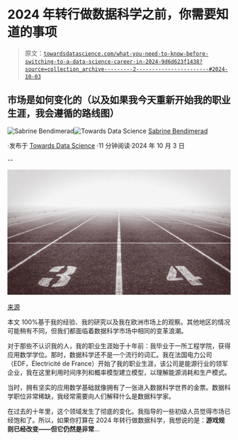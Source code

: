 # 2024 年转行做数据科学之前，你需要知道的事项

> 原文：[`towardsdatascience.com/what-you-need-to-know-before-switching-to-a-data-science-career-in-2024-9d6d623f1438?source=collection_archive---------2-----------------------#2024-10-03`](https://towardsdatascience.com/what-you-need-to-know-before-switching-to-a-data-science-career-in-2024-9d6d623f1438?source=collection_archive---------2-----------------------#2024-10-03)

## 市场是如何变化的（以及如果我今天重新开始我的职业生涯，我会遵循的路线图）

[](https://medium.com/@sabrine.bendimerad1?source=post_page---byline--9d6d623f1438--------------------------------)![Sabrine Bendimerad](https://medium.com/@sabrine.bendimerad1?source=post_page---byline--9d6d623f1438--------------------------------)[](https://towardsdatascience.com/?source=post_page---byline--9d6d623f1438--------------------------------)![Towards Data Science](https://towardsdatascience.com/?source=post_page---byline--9d6d623f1438--------------------------------) [Sabrine Bendimerad](https://medium.com/@sabrine.bendimerad1?source=post_page---byline--9d6d623f1438--------------------------------)

·发布于 [Towards Data Science](https://towardsdatascience.com/?source=post_page---byline--9d6d623f1438--------------------------------) ·11 分钟阅读·2024 年 10 月 3 日

--

![](img/d2bac55053bbdda8c84392460bd20280.png)

[来源](https://pixabay.com)

本文 100%基于我的经验、我的研究以及我在欧洲市场上的观察。其他地区的情况可能稍有不同，但我们都面临着数据科学市场中相同的变革浪潮。

对于那些不认识我的人，我的职业生涯始于十年前：我毕业于一所工程学院，获得应用数学学位。那时，数据科学还不是一个流行的词汇。我在法国电力公司（EDF，Électricité de France）开始了我的职业生涯，该公司是能源行业的领军企业，我在这里利用时间序列和概率模型建立模型，以理解能源消耗和生产模式。

当时，拥有坚实的应用数学基础就像拥有了一张进入数据科学世界的金票。数据科学职位非常稀缺，我经常需要向人们解释什么是数据科学家。

在过去的十年里，这个领域发生了彻底的变化。我指导的一些初级人员觉得市场已经饱和了。所以，如果你打算在 2024 年转行做数据科学，我想说的是：**游戏规则已经改变——但它仍然是非常**…
